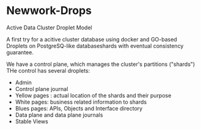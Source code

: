 # Newwork-Drops
Active Data Cluster Droplet Model 

A first try for a acitive cluster database using docker and GO-based Droplets on PostgreSQ-like databaseshards with eventual consistency guarantee.

We have a control plane, which manages the cluster's partitions ("shards") 
THe control has several droplets:
- Admin
- Control plane journal
- Yellow pages : actual location of the shards and their purpose
- White pages: business related information to shards
- Blues pages: APIs, Objects and Interface directory
- Data plane and data plane journals
- Stable Views
